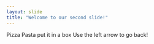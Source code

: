 ```yaml
---
layout: slide
title: "Welcome to our second slide!"
---
```

Pizza Pasta put it in a box
Use the left arrow to go back!
